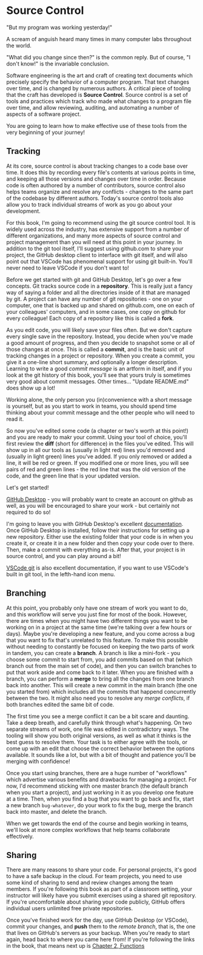 # Source Control

"But my program was working yesterday!"

A scream of anguish heard many times in many computer labs throughout the world.

"What did you change since then?" is the common reply. But of course, "I don't
know!" is the invariable conclusion.

Software engineering is the art and craft of creating text documents which
precisely specify the behavior of a computer program. That text changes over
time, and is changed by numerous authors. A critical piece of tooling that the
craft has developed is **Source Control**. Source control is a set of tools and
practices which track who made what changes to a program file over time, and
allow reviewing, auditing, and automating a number of aspects of a software
project.

You are going to learn how to make effective use of these tools from the very
beginning of your journey!

## Tracking

At its core, source control is about tracking changes to a code base over time.
It does this by recording every file's contents at various points in time, and
keeping all those versions and changes over time in order. Because code is often
authored by a number of contributors, source control also helps teams organize
and resolve any conflicts - changes to the same part of the codebase by
different authors. Today's source control tools also allow you to track
individual streams of work as you go about your development.

For this book, I'm going to recommend using the git source control tool. It is
widely used across the industry, has extensive support from a number of
different organizations, and many more aspects of source control and project
management than you will need at this point in your journey. In addition to the
git tool itself, I'll suggest using github.com to share your project, the GitHub
desktop client to interface with git itself, and will also point out that VSCode
has phenomenal support for using git built-in. You'll never need to leave VSCode
if you don't want to!

Before we get started with git and GitHub Desktop, let's go over a few concepts.
Git tracks source code in a **repository**. This is really just a fancy way of
saying a folder and all the directories inside of it that are managed by git. A
project can have any number of git repositories - one on your computer, one that
is backed up and shared on github.com, one on each of your colleagues'
computers, and in some cases, one copy on github for every colleague! Each copy
of a repository like this is called a **fork**.

As you edit code, you will likely save your files often. But we don't capture
every single save in the repository. Instead, you decide when you've made a good
amount of progress, and then you decide to snapshot some or all of those changes
at once. This is called a **commit**, and is the basic unit of tracking changes
in a project or repository. When you create a commit, you give it a one-line
short summary, and optionally a longer description. Learning to write a good
_commit message_ is an artform in itself, and if you look at the git history of
this book, you'll see that yours truly is sometimes very good about commit
messages. Other times... "Update README.md" does show up a lot!

Working alone, the only person you (in)convenience with a short message is
yourself, but as you start to work in teams, you should spend time thinking
about your commit message and the other people who will need to read it. 

So now you've edited some code (a chapter or two's worth at this point!) and you
are ready to makr your commit. Using your tool of choice, you'll first review
the **diff** (short for difference) in the files you've edited. This will show
up in all our tools as (usually in light red) lines you'd removed and (usually
in light green) lines you've added. If you only removed or added a line, it will
be red or green. If you modified one or more lines, you will see pairs of red
and green lines - the red line that was the old version of the code, and the
green line that is your updated version. 

Let's get started!

[GitHub Desktop](https://desktop.github.com) - you will probably want to create
an account on github as well, as you will be encouraged to share your work - but
certainly not required to do so!

I'm going to leave you with GitHub Desktop's excellent
[documentation](https://help.github.com/en/desktop). Once GitHub Desktop is
installed, follow their instructions for setting up a new repository. Either use
the existing folder that your code is in when you create it, or create it in a new
folder and then copy your code over to there. Then, make a commit with everything
as-is. After that, your project is in source control, and you can play around a bit!

[VSCode git](https://code.visualstudio.com/docs/editor/versioncontrol#_git-support)
is also excellent documentation, if you want to use VSCode's built in git tool,
in the lefth-hand icon menu.

## Branching

At this point, you probably only have one stream of work you want to do, and
this workflow will serve you just fine for most of the book. However, there are
times when you might have two different things you want to be working on in a
project at the same time (we're talking over a few hours or days). Maybe you're
developing a new feature, and you come across a bug that you want to fix that's
unrelated to this feature. To make this possible without needing to constantly
be focused on keeping the two parts of work in tandem, you can create a
**branch**. A branch is like a mini-fork - you choose some commit to start from,
you add commits based on that (which branch out from the main set of code), and
then you can switch branches to put that work aside and come back to it later.
When you are finished with a branch, you can perform a **merge** to bring all
the changes from one branch back into another. This will create a new commit in
the main branch (the one you started from) which includes all the commits that
happend concurrently between the two. It might also need you to resolve any
_merge conflicts_, if both branches edited the same bit of code.

The first time you see a merge conflict it can be a bit scare and daunting. Take
a deep breath, and carefully think through what's happening. On two separate
streams of work, one file was edited in contradictory ways. The tooling will
show you both original versions, as well as what it thinks is the best guess to
resolve them. Your task is to either agree with the tools, or come up with an
edit that choose the correct behavior between the options available. It sounds
like a lot, but with a bit of thought and patience you'll be merging with
confidence!

Once you start using branches, there are a huge number of "workflows" which
advertise various benefits and drawbacks for managing a project. For now, I'd
recommend sticking with one master branch (the default branch when you start a
project), and just working in it as you develop one feature at a time. Then,
when you find a bug that you want to go back and fix, start a new branch
`bug-whatever`, do your work to fix the bug, merge the branch back into master,
and delete the branch.

When we get towards the end of the course and begin working in teams, we'll look
at more complex workflows that help teams collaborate effectively.
 
## Sharing

There are many reasons to share your code. For personal projects, it's good to
have a safe backup in the cloud. For team projects, you need to use some kind of
sharing to send and review changes among the team members. If you're following
this book as part of a classroom setting, your instructor will likely have you
submit exercises using a shared git repository. If you're uncomfortable about
sharing your code publicly, GitHub offers individual users unlimited free
private repositories.

Once you've finished work for the day, use GitHub Desktop (or VSCode), commit
your changes, and **push** them to the _remote branch_, that is, the one that
lives on GitHub's servers as your backup. When you're ready to start again,
head back to where you came here from! If you're following the links in the
book, that means next up is
[Chapter 2, Functions](../02_functions_arrays_strings/README.md)
